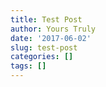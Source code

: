 ```yaml
---
title: Test Post
author: Yours Truly
date: '2017-06-02'
slug: test-post
categories: []
tags: []
---
```


[logo]: https://github.com/joshuahancock/joshuahancock.github.io/blob/master/images/ed.jpg?raw=true "Logo Title Text 2"